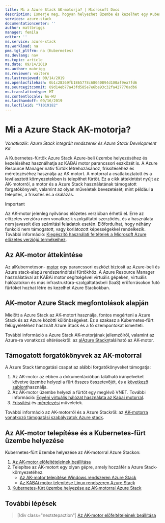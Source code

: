 ```yaml
---
title: Mi a Azure Stack AK-motorja? | Microsoft Docs
description: Ismerje meg, hogyan helyezhet üzembe és kezelhet egy Kubernetes-fürtöt az Azure-ban és a Azure Stackban az AK motor parancssori eszköz használatával.
services: azure-stack
documentationcenter: ''
author: mattbriggs
manager: femila
editor: ''
ms.service: azure-stack
ms.workload: na
pms.tgt_pltfrm: na (Kubernetes)
ms.devlang: nav
ms.topic: article
ms.date: 09/14/2019
ms.author: mabrigg
ms.reviewer: waltero
ms.lastreviewed: 09/14/2019
ms.openlocfilehash: 0b1c28369fb1865778c68040894d100af9ea7fd6
ms.sourcegitcommit: 09d14eb77a43fd585e7e6be93c32fa427770adb6
ms.translationtype: MT
ms.contentlocale: hu-HU
ms.lasthandoff: 09/16/2019
ms.locfileid: "71019182"
---
```

# <a name="what-is-the-aks-engine-on-azure-stack"></a>Mi a Azure Stack AK-motorja?

*Vonatkozik: Azure Stack integrált rendszerek és Azure Stack Development Kit*

A Kubernetes-fürtök Azure Stack Azure-beli üzembe helyezéséhez és kezeléséhez használhatja az KABAi motor parancssori eszközét is. A Azure Resource Manager natív fürtök létrehozásához, frissítéséhez és méretezéséhez használja az AK motort. A motorral a csatlakoztatott és a leválasztott környezetekben is telepíthet fürtöt. Ez a cikk áttekintést nyújt az AK-motorról, a motor és a Azure Stack használatának támogatott forgatókönyveit, valamint az olyan műveletek bevezetését, mint például a telepítés, a frissítés és a skálázás.

> [!IMPORTANT]
> Az AK-motor jelenleg nyilvános előzetes verzióban érhető el.
> Erre az előzetes verzióra nem vonatkozik szolgáltatói szerződés, és a használata nem javasolt éles számítási feladatok esetén. Előfordulhat, hogy néhány funkció nem támogatott, vagy korlátozott képességekkel rendelkezik. További információ: [Kiegészítő használati feltételek a Microsoft Azure előzetes verziójú termékeihez](https://azure.microsoft.com/support/legal/preview-supplemental-terms/).

## <a name="overview-of-the-aks-engine"></a>Az AK-motor áttekintése

Az alKuberneteson- [motor](https://github.com/Azure/aks-engine) egy parancssori eszközt biztosít az Azure-beli és Azure stack-alapú rendszerindítási fürtökhöz. A Azure Resource Manager használatával az KABAi motor segítségével virtuális gépeken, virtuális hálózatokon és más infrastruktúra-szolgáltatásbeli (IaaS) erőforrásokon futó fürtöket hozhat létre és kezelhet Azure Stackokban.

## <a name="aks-engine-on-azure-stack-considerations"></a>AK-motor Azure Stack megfontolások alapján

Mielőtt a Azure Stack az AK-motort használja, fontos megérteni a Azure Stack és az Azure közötti különbségeket. Ez a szakasz a Kubernetes-fürt felügyeletéhez használt Azure Stack és a fő szempontokat ismerteti.

További információ a Azure Stack AK-motorjának jellemzőiről, valamint az Azure-ra vonatkozó eltérésekről: az [alAzure Stackn](https://github.com/Azure/aks-engine/blob/master/docs/topics/azure-stack.md)található az AK-motor.

## <a name="supported-scenarios-with-the-aks-engine"></a>Támogatott forgatókönyvek az AK-motorral

A Azure Stack támogatási csapat az alábbi forgatókönyveket támogatja:

1.  Az AK-motor az ebben a dokumentációban található irányelveket követve üzembe helyezi a fürt összes összetevőjét, és a [következő sablont](https://github.com/Azure/aks-engine/tree/master/examples/azure-stack)használja.
2.  Az AK-motor üzembe helyezi a fürtöt egy meglévő VNET. További információ: [Egyéni virtuális hálózat használata az Kabai motorral](https://github.com/Azure/aks-engine/blob/master/docs/tutorials/custom-vnet.md).
3.  [Frissítési](azure-stack-kubernetes-aks-engine-upgrade.md) és [méretezési](azure-stack-kubernetes-aks-engine-scale.md) műveletek.

További információ az AK-motorról és a Azure Stackről: az [AK-motorra vonatkozó támogatási szabályzatok Azure stack](azure-stack-kubernetes-ask-engine-support.md).

## <a name="install-the-aks-engine-and-deploy-a-kubernetes-cluster"></a>Az AK-motor telepítése és a Kubernetes-fürt üzembe helyezése

Kubernetes-fürt üzembe helyezése az AK-motorral Azure Stackon:

1. [Az AK-motor előfeltételeinek beállítása](azure-stack-kubernetes-aks-engine-set-up.md)
2. Telepítse az AK-motort egy olyan gépre, amely hozzáfér a Azure Stack-környezetéhez.
     - [Az AK-motor telepítése Windows rendszeren Azure Stack](azure-stack-kubernetes-aks-engine-deploy-windows.md)
     - [Az KABAi motor telepítése Linux rendszeren Azure Stack](azure-stack-kubernetes-aks-engine-deploy-linux.md)
3. [Kubernetes-fürt üzembe helyezése az AK-motorral Azure Stack](azure-stack-kubernetes-aks-engine-deploy-cluster.md)

## <a name="next-steps"></a>További lépések

> [!div class="nextstepaction"]
> [Az AK-motor előfeltételeinek beállítása](azure-stack-kubernetes-aks-engine-set-up.md)